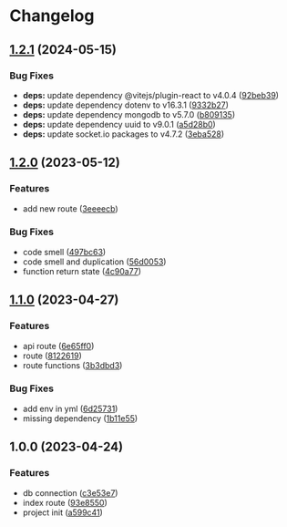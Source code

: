 # Changelog

## [1.2.1](https://github.com/TrackER-Corporation/tracker-buildings-service/compare/v1.2.0...v1.2.1) (2024-05-15)


### Bug Fixes

* **deps:** update dependency @vitejs/plugin-react to v4.0.4 ([92beb39](https://github.com/TrackER-Corporation/tracker-buildings-service/commit/92beb391a7eb452a853ec38b983f400f8833c1fb))
* **deps:** update dependency dotenv to v16.3.1 ([9332b27](https://github.com/TrackER-Corporation/tracker-buildings-service/commit/9332b2756da479b1da89478f123f37547497b2fa))
* **deps:** update dependency mongodb to v5.7.0 ([b809135](https://github.com/TrackER-Corporation/tracker-buildings-service/commit/b809135502005ac32795c19defe7fb2e99839773))
* **deps:** update dependency uuid to v9.0.1 ([a5d28b0](https://github.com/TrackER-Corporation/tracker-buildings-service/commit/a5d28b030ac87658a218fa587d512cf539c6f2fb))
* **deps:** update socket.io packages to v4.7.2 ([3eba528](https://github.com/TrackER-Corporation/tracker-buildings-service/commit/3eba52846be89f5624181e6da9399a5a8b7dbbdc))

## [1.2.0](https://github.com/TrackER-Corporation/tracker-buildings-service/compare/v1.1.0...v1.2.0) (2023-05-12)


### Features

* add new route ([3eeeecb](https://github.com/TrackER-Corporation/tracker-buildings-service/commit/3eeeecbdfe698c839bd356318a6e69f9565adec6))


### Bug Fixes

* code smell ([497bc63](https://github.com/TrackER-Corporation/tracker-buildings-service/commit/497bc6300446f0706f6b2aae08b693482d268393))
* code smell and duplication ([56d0053](https://github.com/TrackER-Corporation/tracker-buildings-service/commit/56d0053476bc36be607e9c850d6189dcd3730612))
* function return state ([4c90a77](https://github.com/TrackER-Corporation/tracker-buildings-service/commit/4c90a7728a9ccd979478351b168c5c4af9d4dc5c))

## [1.1.0](https://github.com/TrackER-Corporation/tracker-buildings-service/compare/v1.0.0...v1.1.0) (2023-04-27)


### Features

* api route ([6e65ff0](https://github.com/TrackER-Corporation/tracker-buildings-service/commit/6e65ff040c48a67fea895aa1e90fd98d6e3f59bc))
* route ([8122619](https://github.com/TrackER-Corporation/tracker-buildings-service/commit/81226198a86bf91be81a32dda9a9a51245aae4e7))
* route functions ([3b3dbd3](https://github.com/TrackER-Corporation/tracker-buildings-service/commit/3b3dbd31aa7839c9afc053660c07b78a2fd7369a))


### Bug Fixes

* add env in yml ([6d25731](https://github.com/TrackER-Corporation/tracker-buildings-service/commit/6d25731724bab16d53e3f6374c590792c8a657d1))
* missing dependency ([1b11e55](https://github.com/TrackER-Corporation/tracker-buildings-service/commit/1b11e557bc7020f6da80402d31765af8ee73a188))

## 1.0.0 (2023-04-24)


### Features

* db connection ([c3e53e7](https://github.com/TrackER-Corporation/tracker-buildings-service/commit/c3e53e7cc1e1db63368a9cc012560e3c5dbc7e47))
* index route ([93e8550](https://github.com/TrackER-Corporation/tracker-buildings-service/commit/93e8550cdc38e4e218c9ac66cae4214f293a4f57))
* project init ([a599c41](https://github.com/TrackER-Corporation/tracker-buildings-service/commit/a599c419c0deba069e07f133dae1856495fc6821))
